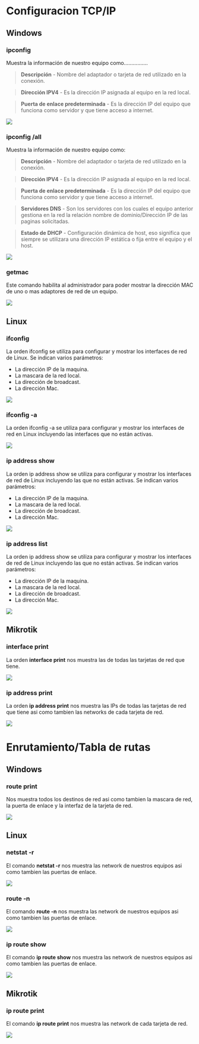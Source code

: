 # Configuracion TCP/IP

## Windows

### ipconfig

Muestra la información de nuestro equipo como................
>**Descripción** - Nombre del adaptador o tarjeta de red utilizado en la conexión.

>**Dirección IPV4** - Es la dirección IP asignada al equipo en la red local.

>**Puerta de enlace predeterminada** - Es la dirección IP del equipo que funciona como servidor y que tiene acceso a internet.

![](../img/Captura1.PNG)

### ipconfig /all
Muestra la información de nuestro equipo como:
>**Descripción** - Nombre del adaptador o tarjeta de red utilizado en la conexión.

>**Dirección IPV4** - Es la dirección IP asignada al equipo en la red local.

>**Puerta de enlace predeterminada** - Es la dirección IP del equipo que funciona como servidor y que tiene acceso a internet.

>**Servidores DNS** - Son los servidores con los cuales el equipo anterior gestiona en la red la relación nombre de dominio/Dirección IP de las paginas solicitadas.

>**Estado de DHCP** - Configuración dinámica de host, eso significa que siempre se utilizara una dirección IP estática o fija entre el equipo y el host.

![](../img/Captura2.png)
### getmac
Este comando habilita al administrador para poder mostrar la dirección MAC de uno o mas adaptores de red de un equipo.

![](../img/Captura3.png)
## Linux
### ifconfig
La orden ifconfig se utiliza para configurar y mostrar los interfaces de red de Linux. Se indican varios parámetros:

* La dirección IP de la maquina.
* La mascara de la red local.
* La dirección de broadcast.
* La dirección Mac.

![](../img/Captura4.png)
### ifconfig -a
La orden ifconfig -a se utiliza para configurar y mostrar los interfaces de red en Linux incluyendo las interfaces que no están activas.

![](../img/Captura5.png)
### ip address show
La orden ip address show se utiliza para configurar y mostrar los interfaces de red de Linux incluyendo las que no están activas. Se indican varios parámetros:

* La dirección IP de la maquina.
* La mascara de la red local.
* La dirección de broadcast.
* La dirección Mac.

![](../img/Captura6.png)
### ip address list
La orden ip address show se utiliza para configurar y mostrar los interfaces de red de Linux incluyendo las que no están activas. Se indican varios parámetros:

* La dirección IP de la maquina.
* La mascara de la red local.
* La dirección de broadcast.
* La dirección Mac.

![](../img/Captura7.png)
## Mikrotik
### interface print
La orden **interface print** nos muestra las de todas las tarjetas de red que tiene.

![](../img/Captura8.png)
### ip address print
La orden **ip address print** nos muestra las IPs de todas las tarjetas de red que tiene asi como tambien las networks de cada tarjeta de red.

![](../img/Captura9.png)
# Enrutamiento/Tabla de rutas
## Windows
### route print
Nos muestra todos los destinos de red asi como tambien la mascara de red, la puerta de enlace y la interfaz de la tarjeta de red.

![](../img/Captura10.png)
## Linux
### netstat -r
El comando **netstat -r** nos muestra las network de nuestros equipos asi como tambien las puertas de enlace.

![](../img/Captura11.png)
### route -n
El comando **route -n** nos muestra las network de nuestros equipos asi como tambien las puertas de enlace.

![](../img/Captura12.png)
### ip route show
El comando **ip route show** nos muestra las network de nuestros equipos asi como tambien las puertas de enlace.

![](../img/Captura13.png)
## Mikrotik
### ip route print
El comando **ip route print** nos muestra las network de cada tarjeta de red.

![](../img/Captura14.png)
